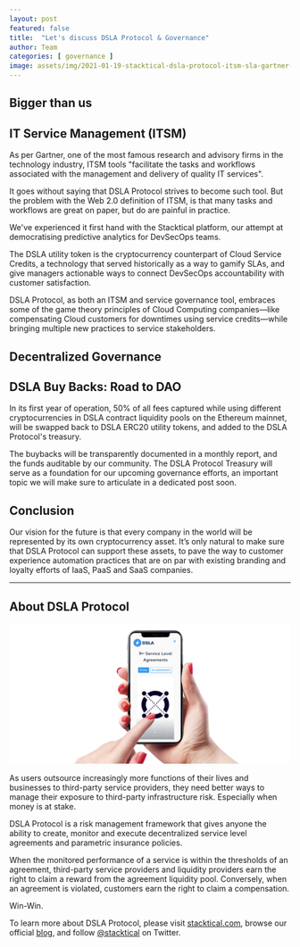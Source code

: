 ```yaml
---
layout: post
featured: false
title:  "Let's discuss DSLA Protocol & Governance"
author: Team
categories: [ governance ]
image: assets/img/2021-01-19-stacktical-dsla-protocol-itsm-sla-gartner-magic-quadrant-fintech-legaltech-insurtech-defi.jpg
---
```


## Bigger than us



## IT Service Management (ITSM)

As per Gartner, one of the most famous research and advisory firms in the technology industry, ITSM tools "facilitate the tasks and workflows associated with the management and delivery of quality IT services".

It goes without saying that DSLA Protocol strives to become such tool. But the problem with the Web 2.0 definition of ITSM, is that many tasks and workflows are great on paper, but do are painful in practice.

We've experienced it first hand with the Stacktical platform, our attempt at democratising predictive analytics for DevSecOps teams.

The DSLA utility token is the cryptocurrency counterpart of Cloud Service Credits, a technology that served historically as a way to gamify SLAs, and give managers actionable ways to connect DevSecOps accountability with customer satisfaction. 

DSLA Protocol, as both an ITSM and service governance tool, embraces some of the game theory principles of Cloud Computing companies—like compensating Cloud customers for downtimes using service credits—while bringing multiple new practices to service stakeholders.

## Decentralized Governance



## DSLA Buy Backs: Road to DAO

In its first year of operation, 50% of all fees captured while using different cryptocurrencies in DSLA contract liquidity pools on the Ethereum mainnet, will be swapped back to DSLA ERC20 utility tokens, and added to the DSLA Protocol's treasury. 

The buybacks will be transparently documented in a monthly report, and the funds auditable by our community. The DSLA Protocol Treasury will serve as a foundation for our upcoming governance efforts, an important topic we will make sure to articulate in a dedicated post soon.

## Conclusion

Our vision for the future is that every company in the world will be represented by its own cryptocurrency asset. It’s only natural to make sure that DSLA Protocol can support these assets, to pave the way to customer experience automation practices that are on par with existing branding and loyalty efforts of IaaS, PaaS and SaaS companies.

___

## About DSLA Protocol
![DSLA Protocol, Elrond Edition](/assets/img/dsla-network_square-hand-shot-social_elrond.png)

As users outsource increasingly more functions of their lives and businesses to third-party service providers, they need better ways to manage their exposure to third-party infrastructure risk. Especially when money is at stake.

DSLA Protocol is a risk management framework that gives anyone the ability to create, monitor and execute decentralized service level agreements and parametric insurance policies.

When the monitored performance of a service is within the thresholds of an agreement, third-party service providers and liquidity providers earn the right to claim a reward from the agreement liquidity pool. Conversely, when an agreement is violated, customers earn the right to claim a compensation. 

Win-Win.

To learn more about DSLA Protocol, please visit [stacktical.com](https://stacktical.com), browse our official [blog](https://blog.stacktical.com), and follow [@stacktical](https://twitter.com/Stacktical) on Twitter.

